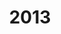 ---
title: 2013

year: 2013

sidebar:
  nav: history

layout: single
classes: wide

excerpt: "La scintilla"
header:
  overlay_color: "rgba(102, 102, 102, 0.33)"
  image:
  image_description:
  og_image:
  caption:

author_profile: false

toc: false
---